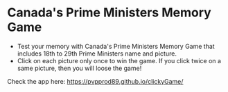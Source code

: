 # Canada's Prime Ministers Memory Game

- Test your memory with Canada's Prime Ministers Memory Game that includes 18th to 29th Prime Ministers name and picture.
- Click on each picture only once to win the game. If you click twice on a same picture, then you will loose the game!

Check the app here:
https://pvpprod89.github.io/clickyGame/
